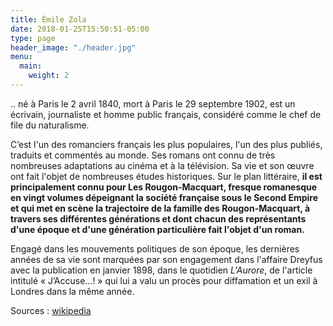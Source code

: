 ```yaml
---
title: Émile Zola
date: 2018-01-25T15:50:51-05:00
type: page
header_image: "./header.jpg"
menu:
  main:
    weight: 2
---
```


.. né à Paris le 2 avril 1840, mort à Paris le 29 septembre 1902, est un écrivain, journaliste et homme public français, considéré comme le chef de file du naturalisme.

C’est l'un des romanciers français les plus populaires, l'un des plus publiés, traduits et commentés au monde. Ses romans ont connu de très nombreuses adaptations au cinéma et à la télévision. Sa vie et son œuvre ont fait l'objet de nombreuses études historiques. Sur le plan littéraire, __il est principalement connu pour Les Rougon-Macquart, fresque romanesque en vingt volumes dépeignant la société française sous le Second Empire et qui met en scène la trajectoire de la famille des Rougon-Macquart, à travers ses différentes générations et dont chacun des représentants d'une époque et d'une génération particulière fait l'objet d'un roman.__

Engagé dans les mouvements politiques de son époque, les dernières années de sa vie sont marquées par son engagement dans l'affaire Dreyfus avec la publication en janvier 1898, dans le quotidien _L'Aurore_, de l'article intitulé « J’Accuse…! » qui lui a valu un procès pour diffamation et un exil à Londres dans la même année.

Sources : [wikipedia](http://fr.wikipedia.org/wiki/Zola)

